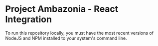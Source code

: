 # Project Ambazonia - React Integration
To run this repository locally, you must have the most recent versions of NodeJS and NPM installed to your system's command line.
